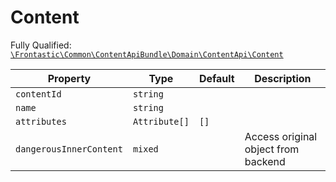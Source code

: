 #  Content

Fully Qualified: [`\Frontastic\Common\ContentApiBundle\Domain\ContentApi\Content`](../../../../../src/php/ContentApiBundle/Domain/ContentApi/Content.php)

Property|Type|Default|Description
--------|----|-------|-----------
`contentId`|`string`||
`name`|`string`||
`attributes`|`Attribute[]`|`[]`|
`dangerousInnerContent`|`mixed`||Access original object from backend

